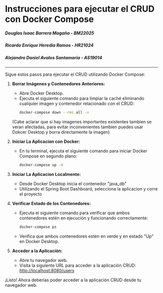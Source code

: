 # Instrucciones para ejecutar el CRUD con Docker Compose

##### Douglas Isaac Barrera Magaña - BM22025
##### Ricardo Enrique Heredia Ramos - HR21024
##### Alejandro Daniel Avalos Santamaria - AS19014
-------------------------------------------------------------------

Sigue estos pasos para ejecutar el CRUD utilizando Docker Compose:

1. **Borrar Imágenes y Contenedores Anteriores:**
   - Abre Docker Desktop.
   - Ejecuta el siguiente comando para limpiar la caché eliminando cualquier imagen y contenedor relacionado con el CRUD:
     ```bash
     docker-compose down --rmi all -v
     ```
    (Cabe aclarar que si hay imagenes importantes existentes tambien se veran afectadas, para evitar inconvenientes tambien puedes usar Dokcer Desktop y borra directamente la imagen)

2. **Iniciar La Aplicacion con Docker:**
   - En tu terminal, ejecuta el siguiente comando para iniciar Docker Compose en segundo plano:
     ```bash
     docker-compose up -d
     ``` 

3. **Iniciar La Aplicacion Localmente:**
   - Desde Docker Desktop inicia el contenedor "java_db"
   - Utilizando el Spring Boot Dashboard, selecciona la aplicacion y corre el proyecto

3. **Verificar Estado de los Contenedores:**
   - Ejecuta el siguiente comando para verificar que ambos contenedores estén en ejecución y funcionando correctamente:
     ```bash
     docker-compose ps
     ```
   - Verifica que ambos contenedores estén en verde y en estado "Up" en Docker Desktop.

4. **Acceder a la Aplicación:**
   - Abre tu navegador web.
   - Visita la siguiente URL para acceder a la aplicación CRUD:
     [http://localhost:8080/users](http://localhost:8080/users)

¡Listo! Ahora deberías poder acceder a la aplicación CRUD desde tu navegador web.

